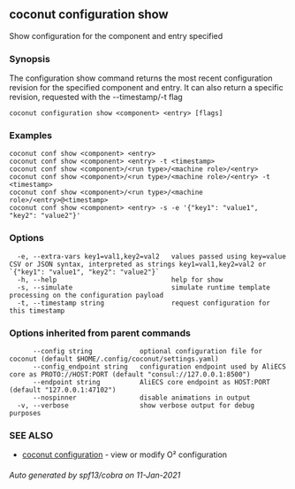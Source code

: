 ## coconut configuration show

Show configuration for the component and entry specified

### Synopsis

The configuration show command returns the most recent 
configuration revision for the specified component and entry. 
It can also return a specific revision, requested with the --timestamp/-t flag

```
coconut configuration show <component> <entry> [flags]
```

### Examples

```
coconut conf show <component> <entry> 
coconut conf show <component> <entry> -t <timestamp>
coconut conf show <component>/<run type>/<machine role>/<entry>
coconut conf show <component>/<run type>/<machine role>/<entry> -t <timestamp>
coconut conf show <component>/<run type>/<machine role>/<entry>@<timestamp>
coconut conf show <component> <entry> -s -e '{"key1": "value1", "key2": "value2"}'
```

### Options

```
  -e, --extra-vars key1=val1,key2=val2   values passed using key=value CSV or JSON syntax, interpreted as strings key1=val1,key2=val2 or `{"key1": "value1", "key2": "value2"}`
  -h, --help                             help for show
  -s, --simulate                         simulate runtime template processing on the configuration payload
  -t, --timestamp string                 request configuration for this timestamp
```

### Options inherited from parent commands

```
      --config string            optional configuration file for coconut (default $HOME/.config/coconut/settings.yaml)
      --config_endpoint string   configuration endpoint used by AliECS core as PROTO://HOST:PORT (default "consul://127.0.0.1:8500")
      --endpoint string          AliECS core endpoint as HOST:PORT (default "127.0.0.1:47102")
      --nospinner                disable animations in output
  -v, --verbose                  show verbose output for debug purposes
```

### SEE ALSO

* [coconut configuration](coconut_configuration.md)	 - view or modify O² configuration

###### Auto generated by spf13/cobra on 11-Jan-2021

